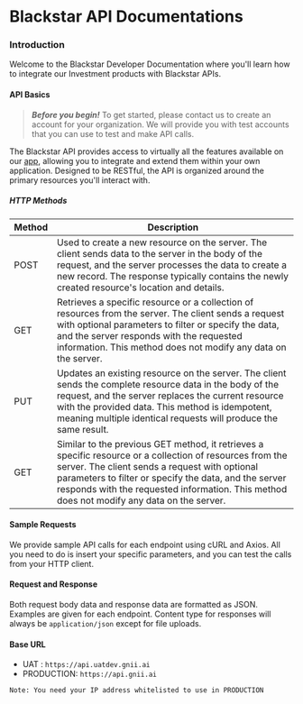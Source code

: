 # Blackstar API Documentations

### Introduction

Welcome to the Blackstar Developer Documentation where you'll learn how to integrate our Investment products with Blackstar APIs.

#### API Basics

> **_Before you begin!_**
> To get started, please contact us to create an account for your organization. We will provide you with test accounts that you can use to test and make API calls.


The Blackstar API provides access to virtually all the features available on our [app](), allowing you to integrate and extend them within your own application. Designed to be RESTful, the API is organized around the primary resources you'll interact with.

##### HTTP Methods

| Method | Description                                                                                                                                                                                                                                                                                                       |
| ------ | ----------------------------------------------------------------------------------------------------------------------------------------------------------------------------------------------------------------------------------------------------------------------------------------------------------------- |
| POST   | Used to create a new resource on the server. The client sends data to the server in the body of the request, and the server processes the data to create a new record. The response typically contains the newly created resource's location and details.                                                         |
| GET    | Retrieves a specific resource or a collection of resources from the server. The client sends a request with optional parameters to filter or specify the data, and the server responds with the requested information. This method does not modify any data on the server.                                        |
| PUT    | Updates an existing resource on the server. The client sends the complete resource data in the body of the request, and the server replaces the current resource with the provided data. This method is idempotent, meaning multiple identical requests will produce the same result.                             |
| GET    | Similar to the previous GET method, it retrieves a specific resource or a collection of resources from the server. The client sends a request with optional parameters to filter or specify the data, and the server responds with the requested information. This method does not modify any data on the server. |

#### Sample Requests

We provide sample API calls for each endpoint using cURL and Axios. All you need to do is insert your specific parameters, and you can test the calls from your HTTP client.

#### Request and Response

Both request body data and response data are formatted as JSON. Examples are given for each endpoint. Content type for responses will always be `application/json` except for file uploads.

#### Base URL

- UAT : `https://api.uatdev.gnii.ai`
- PRODUCTION: `https://api.gnii.ai`

`Note: You need your IP address whitelisted to use in PRODUCTION`
